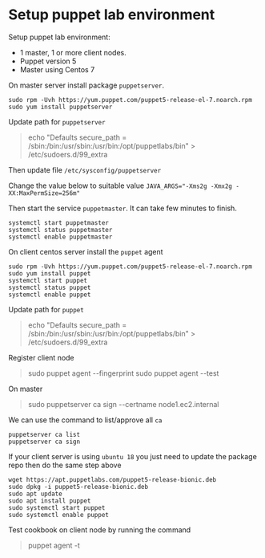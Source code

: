 # Setup puppet lab environment
Setup puppet lab environment:

- 1 master, 1 or more client nodes.
- Puppet version 5
- Master using Centos 7

On master server install package `puppetserver`.

```
sudo rpm -Uvh https://yum.puppet.com/puppet5-release-el-7.noarch.rpm
sudo yum install puppetserver
```

Update path for `puppetserver`

> echo "Defaults  secure_path = /sbin:/bin:/usr/sbin:/usr/bin:/opt/puppetlabs/bin" >  /etc/sudoers.d/99_extra

Then update file `/etc/sysconfig/puppetserver`

Change the value below to suitable value
`JAVA_ARGS="-Xms2g -Xmx2g -XX:MaxPermSize=256m"`

Then start the service `puppetmaster`. It can take few minutes to finish.

```
systemctl start puppetmaster
systemctl status puppetmaster
systemctl enable puppetmaster
```
On client centos server install the `puppet` agent
```
sudo rpm -Uvh https://yum.puppet.com/puppet5-release-el-7.noarch.rpm
sudo yum install puppet
systemctl start puppet
systemctl status puppet
systemctl enable puppet
```

Update path for `puppet`
> echo "Defaults  secure_path = /sbin:/bin:/usr/sbin:/usr/bin:/opt/puppetlabs/bin" >  /etc/sudoers.d/99_extra

Register client node
> sudo puppet agent --fingerprint
> sudo puppet agent --test

On master 
> sudo puppetserver ca sign --certname node1.ec2.internal

We can use the command to list/approve all `ca` 
```
puppetserver ca list
puppetserver ca sign
```

If your client server is using `ubuntu 18` you just need to update the package repo then do the same step above
```
wget https://apt.puppetlabs.com/puppet5-release-bionic.deb
sudo dpkg -i puppet5-release-bionic.deb
sudo apt update
sudo apt install puppet
sudo systemctl start puppet
sudo systemctl enable puppet
```

Test cookbook on client node by running the command

> puppet agent -t
